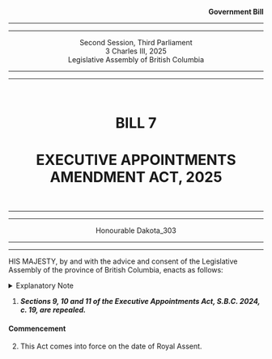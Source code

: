 <div align="right">

**Government Bill**

</div>

<div align="center">

<hr />
<hr />

Second Session, Third Parliament<br />
3 Charles III, 2025<br />
Legislative Assembly of British Columbia<br />

<hr />
<hr />

<br />

<h1>BILL 7</h1>
<h1>EXECUTIVE APPOINTMENTS AMENDMENT ACT, 2025</h1>

<br />

<hr />
<hr />

Honourable Dakota_303

<hr />
<hr />

</div>

HIS MAJESTY, by and with the advice and consent of the Legislative Assembly of the province of British Columbia, enacts as follows:

<details>
<summary>Explanatory Note</summary>
<blockquote>
CLAUSE 1: <strong><i>[Executive Appointments Act, sections 9, 10 and 11]</i></strong> amends the section to reflect the new governmental system in which the Premier is no longer elected through a general election.</blockquote>
</details>

1. <strong><i>Sections 9, 10 and 11 of the Executive Appointments Act, S.B.C. 2024, c. 19, are repealed.</strong></i>

#### Commencement

2. This Act comes into force on the date of Royal Assent.
